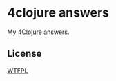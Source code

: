 # 4clojure answers

My [4Clojure](https://www.4clojure.com/) answers.

## License

[WTFPL](http://sam.zoy.org/wtfpl/COPYING)
